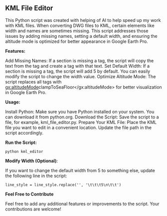## KML File Editor ##

This Python script was created with helping of AI to help speed up my work with KML files. When converting DWG files to KML, certain elements like width and names are sometimes missing. This script addresses those issues by adding missing names, setting a default width, and ensuring the altitude mode is optimized for better appearance in Google Earth Pro.

**Features:**

Add Missing Names: If a <Placemark> section is missing a <name> tag, the script will copy the text from the <description> tag and create a <name> tag with that text.
Set Default Width: If a <LineStyle> section is missing a <width> tag, the script will add <width>5</width> by default. You can easily modify the script to change the width value.
Optimize Altitude Mode: The script replaces all <altitudeMode> tags with <gx:altitudeMode>clampToSeaFloor</gx:altitudeMode> for better visualization in Google Earth Pro.

**Usage:**

Install Python: Make sure you have Python installed on your system. You can download it from python.org.
Download the Script: Save the script to a file, for example, kml_file_editor.py.
Prepare Your KML File: Place the KML file you want to edit in a convenient location. Update the file path in the script accordingly.

**Run the Script:**

`python kml_editor`

**Modify Width (Optional)**:

If you want to change the default width from 5 to something else, update the following line in the script: 

`line_style = line_style.replace('', '\t\t\t5\n\t\t')`

**Feel Free to Contribute**

Feel free to add any additional features or improvements to the script. Your contributions are welcome!
